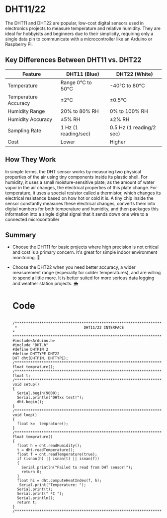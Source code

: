 # DHT11/22
The DHT11 and DHT22 are popular, low-cost digital sensors used in electronics projects to measure temperature and relative humidity. They are ideal for hobbyists and beginners due to their simplicity, requiring only a single data pin to communicate with a microcontroller like an Arduino or Raspberry Pi.

## Key Differences Between DHT11 vs. DHT22

| Feature	| DHT11 (Blue)	| DHT22 (White) |
------------- | -------------|------------|
| Temperature | Range	0°C to 50°C	| -40°C to 80°C |
Temperature Accuracy |	±2°C |	±0.5°C |
Humidity Range |	20% to 80% RH |	0% to 100% RH |
Humidity  Accuracy |	±5% RH	| ±2% RH |
Sampling Rate |	1 Hz (1 reading/sec)	| 0.5 Hz (1 reading/2 sec) |
Cost |	Lower |	Higher |

## How They Work
In simple terms, the DHT sensor works by measuring two physical properties of the air using tiny components inside its plastic shell. For humidity, it uses a small moisture-sensitive plate; as the amount of water vapor in the air changes, the electrical properties of this plate change. For temperature, it uses a special resistor called a thermistor, which changes its electrical resistance based on how hot or cold it is. A tiny chip inside the sensor constantly measures these electrical changes, converts them into digital numbers for both temperature and humidity, and then packages this information into a single digital signal that it sends down one wire to a connected microcontroller

## Summary
- Choose the DHT11 for basic projects where high precision is not critical and cost is a primary concern. It's great for simple indoor environment monitoring. 🏡
- Choose the DHT22 when you need better accuracy, a wider measurement range (especially for colder temperatures), and are willing to spend a little more. It is better suited for more serious data logging and weather station projects. 🌦️

  # Code
      
        /**********************************************************************************************
       *                              DHT11/22 INTERFACE                                            *
      ***********************************************************************************************/
      #include<Arduino.h>
      #include "DHT.h"
      #define DHTPIN 2  
      #define DHTTYPE DHT22  
      DHT dht(DHTPIN, DHTTYPE); 
      /**********************************************************************************************/
      float temprature();
      /**********************************************************************************************/
      float t;
      /**********************************************************************************************/
      void setup() 
      {
        Serial.begin(9600); 
        Serial.println("DHTxx test!");
        dht.begin();
      }
      /**********************************************************************************************/
      void loop() 
      {
        float k=  temprature();
      }
      /**********************************************************************************************/
      float temprature()
      {
        float h = dht.readHumidity();
        t = dht.readTemperature();
        float f = dht.readTemperature(true);
        if (isnan(h) || isnan(t) || isnan(f)) 
        {
          Serial.println("Failed to read from DHT sensor!");
          return 0;
        }
        float hi = dht.computeHeatIndex(f, h);
         Serial.print("Temperature: "); 
        Serial.print(t);
        Serial.print(" *C ");
        Serial.println(); 
        return t;
      }
      /**********************************************************************************************/

